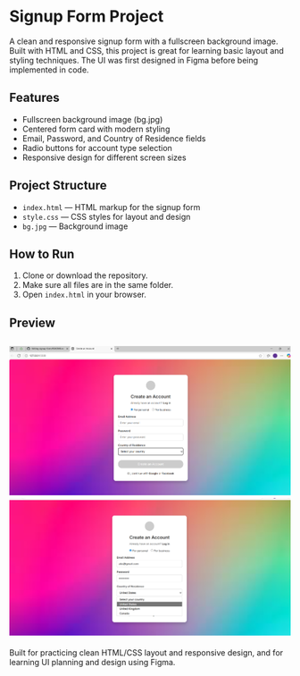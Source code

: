 # Signup Form Project

A clean and responsive signup form with a fullscreen background image. Built with HTML and CSS, this project is great for learning basic layout and styling techniques. The UI was first designed in Figma before being implemented in code.

## Features

- Fullscreen background image (bg.jpg)
- Centered form card with modern styling
- Email, Password, and Country of Residence fields
- Radio buttons for account type selection
- Responsive design for different screen sizes

## Project Structure

- `index.html` — HTML markup for the signup form
- `style.css` — CSS styles for layout and design
- `bg.jpg` — Background image

## How to Run

1. Clone or download the repository.
2. Make sure all files are in the same folder.
3. Open `index.html` in your browser.

## Preview

![Signup Form Preview](output.png)
![Signup Form Preview 2](op.png)
---

Built for practicing clean HTML/CSS layout and responsive design, and for learning UI planning and design using Figma.
